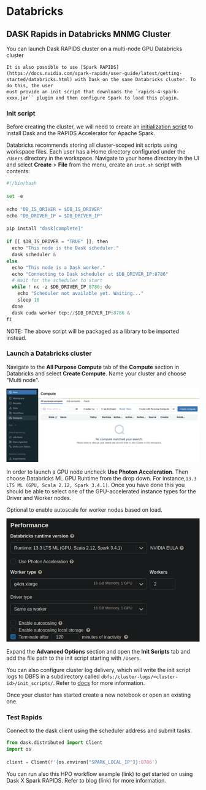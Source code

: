 # Databricks

## DASK Rapids in Databricks MNMG Cluster

You can launch Dask RAPIDS cluster on a multi-node GPU Databricks cluster

```{warning}
It is also possible to use [Spark RAPIDS](https://docs.nvidia.com/spark-rapids/user-guide/latest/getting-started/databricks.html) with Dask on the same Databricks cluster. To do this, the user
must provide an init script that downloads the `rapids-4-spark-xxxx.jar`` plugin and then configure Spark to load this plugin.
```

### Init script

Before creating the cluster, we will need to create an [initialization script](https://docs.databricks.com/en/init-scripts/index.html) to install Dask and the RAPIDS Accelerator for Apache Spark.

Databricks recommends storing all cluster-scoped init scripts using workspace files. Each user has a Home directory configured under the `/Users` directory in the workspace. Navigate to your home directory in the UI and select **Create** > **File** from the menu, create an `init.sh` script with contents:

```python
#!/bin/bash

set -e

echo "DB_IS_DRIVER = $DB_IS_DRIVER"
echo "DB_DRIVER_IP = $DB_DRIVER_IP"

pip install "dask[complete]"

if [[ $DB_IS_DRIVER = "TRUE" ]]; then
  echo "This node is the Dask scheduler."
  dask scheduler &
else
  echo "This node is a Dask worker."
  echo "Connecting to Dask scheduler at $DB_DRIVER_IP:8786"
  # Wait for the scheduler to start
  while ! nc -z $DB_DRIVER_IP 8786; do
    echo "Scheduler not available yet. Waiting..."
    sleep 10
  done
  dask cuda worker tcp://$DB_DRIVER_IP:8786 &
fi

```

NOTE: The above script will be packaged as a library to be imported instead.

### Launch a Databricks cluster

Navigate to the **All Purpose Compute** tab of the **Compute** section in Databricks and select **Create Compute**. Name your cluster and choose "Multi node".

![Screenshot of the Databricks compute page](../images/databricks-create-compute.png)

In order to launch a GPU node uncheck **Use Photon Acceleration**. Then choose Databricks ML GPU Runtime from the drop down. For instance,`13.3 LTS ML (GPU, Scala 2.12, Spark 3.4.1)`. Once you have done this you should be able to select one of the GPU-accelerated instance types for the Driver and Worker nodes.

Optional to enable autoscale for worker nodes based on load.

![Screenshot of selecting a g4dn.xlarge node type](../images/databricks-ML-runtime.png)

Expand the **Advanced Options** section and open the **Init Scripts** tab and add the file path to the init script starting with `/Users`.

You can also configure cluster log delivery, which will write the init script logs to DBFS in a subdirectory called `dbfs:/cluster-logs/<cluster-id>/init_scripts/`. Refer to [docs](https://docs.databricks.com/en/init-scripts/logs.html) for more information.

Once your cluster has started create a new notebook or open an existing one.

### Test Rapids

Connect to the dask client using the scheduler address and submit tasks.

```python
from dask.distributed import Client
import os

client = Client(f'{os.environ["SPARK_LOCAL_IP"]}:8786')
```

You can run also this HPO workflow example (link) to get started on using Dask X Spark RAPIDS. Refer to blog (link) for more information.
